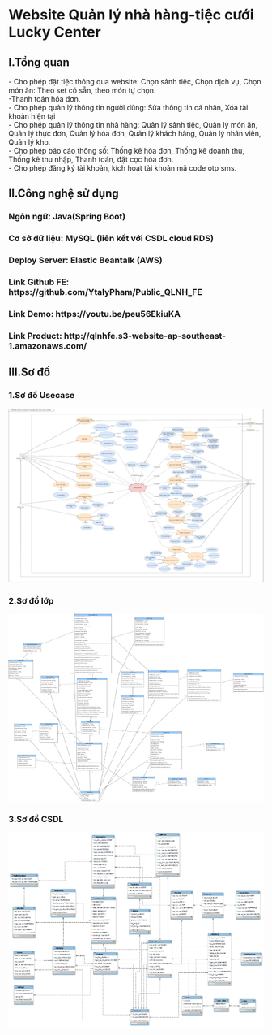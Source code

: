 <h1>Website Quản lý nhà hàng-tiệc cưới Lucky Center</h1>
<h2>I.Tổng quan</h2>
<div>
- Cho phép đặt tiệc thông qua website: Chọn sảnh tiệc, Chọn dịch vụ, Chọn món ăn: Theo set có sẵn, theo món tự chọn.<br>
-Thanh toán hóa đơn.<br>
- Cho phép quản lý thông tin người dùng: Sửa thông tin cá nhân, Xóa tài khoản hiện tại<br>
- Cho phép quản lý thông tin nhà hàng: Quản lý sảnh tiệc, Quản lý món ăn, Quản lý thực đơn, Quản lý hóa đơn, Quản lý khách hàng, Quản lý nhân viên, Quản lý kho.<br>
- Cho phép báo cáo thông số: Thống kê hóa đơn, Thống kê doanh thu, Thống kê thu nhập, Thanh toán, đặt cọc hóa đơn.<br>
- Cho phép đăng ký tài khoản, kích hoạt tài khoản mã code otp sms.<br>
</div>
<h2>II.Công nghệ sử dụng</h2>
<h3>Ngôn ngữ: Java(Spring Boot)</h3>
<h3>Cơ sở dữ liệu: MySQL (liên kết với CSDL cloud RDS)</h3>
<h3>Deploy Server: Elastic Beantalk (AWS)</h3>
<h3>Link Github FE: https://github.com/YtalyPham/Public_QLNH_FE</h3>
<h3>Link Demo: https://youtu.be/peu56EkiuKA</h3>
<h3>Link Product: http://qlnhfe.s3-website-ap-southeast-1.amazonaws.com/</h3>
<h2>III.Sơ đồ</h2>
<h3>1.Sơ đồ Usecase</h3>
<p align="center"><img src="images/usecase.jpg"/></p>
<h3>2.Sơ đồ lớp</h3>
<p align="center"><img src="images/classdiagram.png"/></p>
<h3>3.Sơ đồ CSDL</h3>
<p align="center"><img src="images/eerdiagram.png"/></p>
